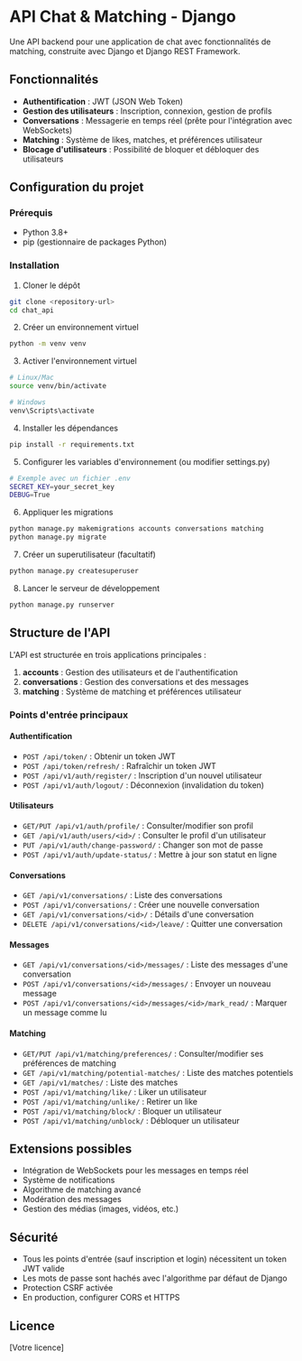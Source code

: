 # API Chat & Matching - Django

Une API backend pour une application de chat avec fonctionnalités de matching, construite avec Django et Django REST Framework.

## Fonctionnalités

- **Authentification** : JWT (JSON Web Token)
- **Gestion des utilisateurs** : Inscription, connexion, gestion de profils
- **Conversations** : Messagerie en temps réel (prête pour l'intégration avec WebSockets)
- **Matching** : Système de likes, matches, et préférences utilisateur
- **Blocage d'utilisateurs** : Possibilité de bloquer et débloquer des utilisateurs

## Configuration du projet

### Prérequis

- Python 3.8+ 
- pip (gestionnaire de packages Python)

### Installation

1. Cloner le dépôt
```bash
git clone <repository-url>
cd chat_api
```

2. Créer un environnement virtuel
```bash
python -m venv venv
```

3. Activer l'environnement virtuel
```bash
# Linux/Mac
source venv/bin/activate

# Windows
venv\Scripts\activate
```

4. Installer les dépendances
```bash
pip install -r requirements.txt
```

5. Configurer les variables d'environnement (ou modifier settings.py)
```bash
# Exemple avec un fichier .env
SECRET_KEY=your_secret_key
DEBUG=True
```

6. Appliquer les migrations
```bash
python manage.py makemigrations accounts conversations matching
python manage.py migrate
```

7. Créer un superutilisateur (facultatif)
```bash
python manage.py createsuperuser
```

8. Lancer le serveur de développement
```bash
python manage.py runserver
```

## Structure de l'API

L'API est structurée en trois applications principales :

1. **accounts** : Gestion des utilisateurs et de l'authentification
2. **conversations** : Gestion des conversations et des messages
3. **matching** : Système de matching et préférences utilisateur

### Points d'entrée principaux

#### Authentification
- `POST /api/token/` : Obtenir un token JWT
- `POST /api/token/refresh/` : Rafraîchir un token JWT
- `POST /api/v1/auth/register/` : Inscription d'un nouvel utilisateur
- `POST /api/v1/auth/logout/` : Déconnexion (invalidation du token)

#### Utilisateurs
- `GET/PUT /api/v1/auth/profile/` : Consulter/modifier son profil
- `GET /api/v1/auth/users/<id>/` : Consulter le profil d'un utilisateur
- `PUT /api/v1/auth/change-password/` : Changer son mot de passe
- `POST /api/v1/auth/update-status/` : Mettre à jour son statut en ligne

#### Conversations
- `GET /api/v1/conversations/` : Liste des conversations
- `POST /api/v1/conversations/` : Créer une nouvelle conversation
- `GET /api/v1/conversations/<id>/` : Détails d'une conversation
- `DELETE /api/v1/conversations/<id>/leave/` : Quitter une conversation

#### Messages
- `GET /api/v1/conversations/<id>/messages/` : Liste des messages d'une conversation
- `POST /api/v1/conversations/<id>/messages/` : Envoyer un nouveau message
- `POST /api/v1/conversations/<id>/messages/<id>/mark_read/` : Marquer un message comme lu

#### Matching
- `GET/PUT /api/v1/matching/preferences/` : Consulter/modifier ses préférences de matching
- `GET /api/v1/matching/potential-matches/` : Liste des matches potentiels
- `GET /api/v1/matches/` : Liste des matches
- `POST /api/v1/matching/like/` : Liker un utilisateur
- `POST /api/v1/matching/unlike/` : Retirer un like
- `POST /api/v1/matching/block/` : Bloquer un utilisateur
- `POST /api/v1/matching/unblock/` : Débloquer un utilisateur

## Extensions possibles

- Intégration de WebSockets pour les messages en temps réel
- Système de notifications
- Algorithme de matching avancé
- Modération des messages
- Gestion des médias (images, vidéos, etc.)

## Sécurité

- Tous les points d'entrée (sauf inscription et login) nécessitent un token JWT valide
- Les mots de passe sont hachés avec l'algorithme par défaut de Django
- Protection CSRF activée
- En production, configurer CORS et HTTPS

## Licence

[Votre licence]
